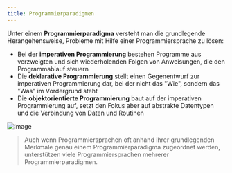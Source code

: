 ```yaml
---
title: Programmierparadigmen
---
```


Unter einem **Programmierparadigma** versteht man die grundlegende Herangehensweise, Probleme mit Hilfe einer Programmiersprache zu lösen:
- Bei der **imperativen Programmierung** bestehen Programme aus verzweigten und sich wiederholenden Folgen von Anweisungen, die den Programmablauf steuern
- Die **deklarative Programmierung** stellt einen Gegenentwurf zur imperativen Programmierung dar, bei der nicht das "Wie", sondern das "Was" im Vordergrund steht
- Die **objektorientierte Programmierung** baut auf der imperativen Programmierung auf, setzt den Fokus aber auf abstrakte Datentypen und die Verbindung von Daten und 
Routinen

![image](https://user-images.githubusercontent.com/47243617/171617439-c2172a87-a744-45b3-97f0-3007864d1b29.png)

> Auch wenn Programmiersprachen oft anhand ihrer grundlegenden Merkmale genau einem Programmierparadigma zugeordnet werden, unterstützen viele Programmiersprachen 
mehrerer Programmierparadigmen.
